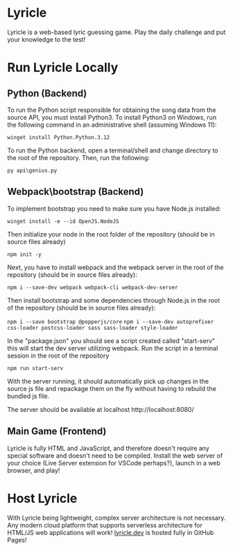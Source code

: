 # Lyricle

Lyricle is a web-based lyric guessing game. Play the daily challenge and put your knowledge to the test!

# Run Lyricle Locally

## Python (Backend)

To run the Python script responsible for obtaining the song data from the source API, you must install Python3.
To install Python3 on Windows, run the following command in an administrative shell (assuming Windows 11):

`winget install Python.Python.3.12`

To run the Python backend, open a terminal/shell and change directory to the root of the repository. Then, run the following:

`py api\genius.py`

## Webpack\bootstrap (Backend)

To implement bootstrap you need to make sure you have Node.js installed:

`winget install -e --id OpenJS.NodeJS`

Then initialize your node in the root folder of the repository (should be in source files already)

`npm init -y`

Next, you have to install webpack and the webpack server in the root of the repository (should be in source files already):

`npm i --save-dev webpack webpack-cli webpack-dev-server`

Then install bootstrap and some dependencies through Node.js in the root of the repository (should be in source files already):

`npm i --save bootstrap @popperjs/core`
`npm i --save-dev autoprefixer css-loader postcss-loader sass sass-loader style-loader`

In the "package.json" you should see a script created called "start-serv" this will start the dev server utilizing webpack. Run the script in a terminal session in the root of the repository

`npm run start-serv`

With the server running, it should automatically pick up changes in the source js file and repackage them on the fly without having to rebuild the bundled js file.

The server should be available at localhost http://localhost:8080/


## Main Game (Frontend)
Lyricle is fully HTML and JavaScript, and therefore doesn't require any special software and doesn't need to be compiled. Install the web server of your choice (Live Server extension for VSCode perhaps?), launch in a web browser, and play!

# Host Lyricle

With Lyricle being lightweight, complex server architecture is not necessary. Any modern cloud platform that supports serverless architecture for HTML/JS web applications will work! [lyricle.dev](https://lyricle.dev) is hosted fully in GitHub Pages!